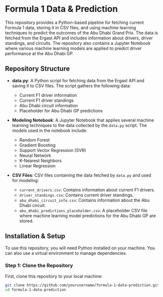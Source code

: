 # Formula 1 Data & Prediction

This repository provides a Python-based pipeline for fetching current Formula 1 data, storing it in CSV files, and using machine learning techniques to predict the outcomes of the Abu Dhabi Grand Prix. The data is fetched from the Ergast API and includes information about drivers, driver standings, and circuits. The repository also contains a Jupyter Notebook where various machine learning models are applied to predict driver performance at the Abu Dhabi GP.

## Repository Structure

- **data.py**: A Python script for fetching data from the Ergast API and saving it to CSV files. The script gathers the following data:
  - Current F1 driver information
  - Current F1 driver standings
  - Abu Dhabi circuit information
  - Placeholder for Abu Dhabi GP predictions
  
- **Modeling Notebook**: A Jupyter Notebook that applies several machine learning techniques to the data collected by the `data.py` script. The models used in the notebook include:
  - Random Forest
  - Gradient Boosting
  - Support Vector Regression (SVR)
  - Neural Network
  - K-Nearest Neighbors
  - Linear Regression
  
- **CSV Files**: CSV files containing the data fetched by `data.py` and used for modeling:
  - `current_drivers.csv`: Contains information about current F1 drivers.
  - `driver_standings.csv`: Contains current driver standings.
  - `abu_dhabi_circuit_info.csv`: Contains information about the Abu Dhabi circuit.
  - `abu_dhabi_predictions_placeholder.csv`: A placeholder CSV file where machine learning model predictions for the Abu Dhabi GP are stored.

## Installation & Setup

To use this repository, you will need Python installed on your machine. You can also use a virtual environment to manage dependencies.

### Step 1: Clone the Repository
First, clone this repository to your local machine:
```bash
git clone https://github.com/yourusername/formula-1-data-prediction.git
cd formula-1-data-prediction
